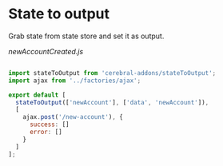 # State to output

Grab state from state store and set it as output.

*newAccountCreated.js*
```javascript

import stateToOutput from 'cerebral-addons/stateToOutput';
import ajax from '../factories/ajax';

export default [
  stateToOutput(['newAccount'], ['data', 'newAccount']),
  [
    ajax.post('/new-account'), {
      success: []
      error: []
    }
  ]
];
```
